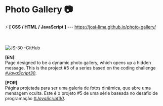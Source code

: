 # Photo Gallery 📷

⚡ <strong>[ CSS / HTML / JavaScript ]</strong> --- https://josi-lima.github.io/photo-gallery/

<br>

![JS-30 -GitHub](https://user-images.githubusercontent.com/108018406/193124836-6f7a3291-4f99-4706-80f3-7a6427d5b7db.png)

<strong>[EN]</strong>
<br>
Page designed to be a dynamic photo gallery, which opens up a hidden message. This is the project #5 of a series based on the coding challenge _[#JavaScript30](https://javascript30.com/)_.

<strong>[POR]</strong>
<br>
Página projetada para ser uma galeria de fotos dinâmica, que abre uma mensagem oculta. Este é o projeto #5 de uma série baseada no desafio de programação _[#JavaScript30](https://javascript30.com/)_.


